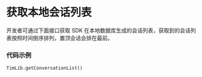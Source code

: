 ﻿# 获取本地会话列表

开发者可通过下面接口获取 SDK 在本地数据库生成的会话列表，获取到的会话列表按照时间倒序排列，置顶会话会排在最前。

### 代码示例

```objc
TimLib.getConversationList()
```
